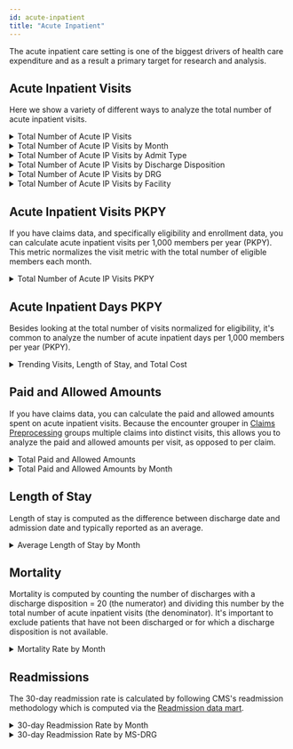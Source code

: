 ```yaml
---
id: acute-inpatient
title: "Acute Inpatient"
---
```


The acute inpatient care setting is one of the biggest drivers of health care expenditure and as a result a primary target for research and analysis.

## Acute Inpatient Visits
Here we show a variety of different ways to analyze the total number of acute inpatient visits.

<details>
  <summary>Total Number of Acute IP Visits</summary>

```sql
select count(1)
from core.encounter
where encounter_type = 'acute inpatient'
```
</details>

<details>
  <summary>Total Number of Acute IP Visits by Month</summary>

```sql
select 
  date_part(year, encounter_end_date) || lpad(date_part(month, encounter_end_date),2,0) as year_month
, count(1) as count
from core.encounter
where encounter_type = 'acute inpatient'
group by 1
order by 1
```
</details>

<details>
  <summary>Total Number of Acute IP Visits by Admit Type</summary>

```sql
select
  admit_type_code
, admit_type_description
, count(1) as count
, cast(100 * count(distinct encounter_id)/sum(count(distinct encounter_id)) over() as numeric(38,1)) as percent
from core.encounter
where encounter_type = 'acute inpatient'
group by 1,2
order by 1,2
```
</details>

<details>
  <summary>Total Number of Acute IP Visits by Discharge Disposition</summary>

```sql
select
  discharge_disposition_code
, discharge_disposition_description
, count(1) as count
, cast(100 * count(distinct encounter_id)/sum(count(distinct encounter_id)) over() as numeric(38,1)) as percent
from core.encounter
where encounter_type = 'acute inpatient'
group by 1,2
order by 1,2
```
</details>

<details>
  <summary>Total Number of Acute IP Visits by DRG</summary>

```sql
select
  ms_drg_code
, ms_drg_description
, count(1) as count
, cast(100 * count(distinct encounter_id)/sum(count(distinct encounter_id)) over() as numeric(38,1)) as percent
from core.encounter
where encounter_type = 'acute inpatient'
group by 1,2
order by 4 desc
```
</details>

<details>
  <summary>Total Number of Acute IP Visits by Facility</summary>

```sql
select
  a.facility_npi
, b.provider_organization_name
, count(1) as count
, cast(100 * count(distinct encounter_id)/sum(count(distinct encounter_id)) over() as numeric(38,1)) as percent
from core.encounter a
left join terminology.provider b
 on a.facility_npi = b.npi
where encounter_type = 'acute inpatient'
group by 1,2
order by 1,2
```
</details>

## Acute Inpatient Visits PKPY
If you have claims data, and specifically eligibility and enrollment data, you can calculate acute inpatient visits per 1,000 members per year (PKPY).  This metric normalizes the visit metric with the total number of eligible members each month.  

<details>
  <summary>Total Number of Acute IP Visits PKPY</summary>

```sql
with acute_inpatient as (
select 
  data_source
, date_part(year, encounter_end_date) || lpad(date_part(month, encounter_end_date),2,0) as year_month
, count(1) as acute_inpatient_visits
from core.encounter
where encounter_type = 'acute inpatient'
group by 1,2
)
, member_months as (
select
  data_source
, year_month
, count(1) as member_months
from financial_pmpm.member_months
group by 1,2
)
select
  a.data_source
, a.year_month
, b.member_months
, acute_inpatient_visits
, cast(acute_inpatient_visits / member_months *12000 as numeric(38,2)) as aip_visits_pkpy
from acute_inpatient a
inner join member_months b
  on a.year_month = b.year_month
  and a.data_source = b.data_source
order by 1,2
```
</details>

## Acute Inpatient Days PKPY 
Besides looking at the total number of visits normalized for eligibility, it's common to analyze the number of acute inpatient days per 1,000 members per year (PKPY).

<details>
  <summary>Trending Visits, Length of Stay, and Total Cost</summary>

```sql
with acute_inpatient as (
select 
  data_source
, date_part(year, encounter_end_date) || lpad(date_part(month, encounter_end_date),2,0) as year_month
, sum(length_of_stay) as sum_length_of_stay
from core.encounter
where encounter_type = 'acute inpatient'
group by 1,2
)
, member_months as (
select
  data_source
, year_month
, count(1) as member_months
from financial_pmpm.member_months
group by 1,2
)
select
  a.data_source
, a.year_month
, b.member_months
, cast(sum_length_of_stay / member_months *12000 as numeric(38,2)) as aip_days
from acute_inpatient a
inner join member_months b
  on a.year_month = b.year_month
  and a.data_source = b.data_source
order by 1,2
```
</details>

## Paid and Allowed Amounts
If you have claims data, you can calculate the paid and allowed amounts spent on acute inpatient visits.  Because the encounter grouper in [Claims Preprocessing](../data-marts/claims-preprocessing) groups multiple claims into distinct visits, this allows you to analyze the paid and allowed amounts per visit, as opposed to per claim.

<details>
  <summary>Total Paid and Allowed Amounts</summary>

```sql
select
  sum(paid_amount) as paid_amount
, sum(allowed_amount) as allowed_amount
from core.encounter
where encounter_type = 'acute inpatient'
```
</details>

<details>
  <summary>Total Paid and Allowed Amounts by Month</summary>

```sql
select
  date_part(year, encounter_end_date) || lpad(date_part(month, encounter_end_date),2,0) as year_month
, sum(paid_amount) as paid_amount
, sum(allowed_amount) as allowed_amount
from core.encounter
where encounter_type = 'acute inpatient'
group by 1
order by 1
```
</details>

## Length of Stay
Length of stay is computed as the difference between discharge date and admission date and typically reported as an average.

<details>
  <summary>Average Length of Stay by Month</summary>

```sql
select 
  date_part(year, encounter_end_date) || lpad(date_part(month, encounter_end_date),2,0) as year_month
, avg(length_of_stay) as alos
from core.encounter
where encounter_type = 'acute inpatient'
group by 1
order by 1
```
</details>

## Mortality
Mortality is computed by counting the number of discharges with a discharge disposition = 20 (the numerator) and dividing this number by the total number of acute inpatient visits (the denominator).  It's important to exclude patients that have not been discharged or for which a discharge disposition is not available.

<details>
  <summary>Mortality Rate by Month</summary>

```sql
with mortality_flag as (
select
  data_source
, date_part(year, encounter_end_date) || lpad(date_part(month, encounter_end_date),2,0) as year_month
, case
    when discharge_disposition_code = 20 then 1
    else 0
  end mortality_flag
from core.encounter
where encounter_type = 'acute inpatient'
  and discharge_disposition_code is not null
  and encounter_end_date is not null
)

select
  data_source
, year_month
, count(1) as acute_inpatient_visits
, sum(mortality_flag) as mortality_count
, sum(mortality_flag) / count(1) as mortality_rate
from mortality_flag
group by 1,2
order by 1,2
```
</details>

## Readmissions
The 30-day readmission rate is calculated by following CMS's readmission methodology which is computed via the [Readmission data mart](../data-marts/readmissions).

<details>
  <summary>30-day Readmission Rate by Month</summary>

```sql
-- readmission rate by month
with index_admissions as (
select
    date_part(year, discharge_date) || '-' || lpad(date_part(month, discharge_date),2,0) as year_month
,   count(1) as index_admissions
from readmissions.readmission_summary
where index_admission_flag = 1
group by 1
)

, readmissions as (
select 
    date_part(year, discharge_date) || '-' || lpad(date_part(month, discharge_date),2,0) as year_month
,   count(1) as readmissions
from readmissions.readmission_summary
where index_admission_flag = 1 
    and unplanned_readmit_30_flag = 1
group by 1
)

select
    a.year_month
,   a.index_admissions
,   coalesce(b.readmissions,0) as readmissions
,   cast(coalesce(b.readmissions,0) / a.index_admissions as numeric(38,2)) as readmission_rate
from index_admissions a
left join readmissions b
    on a.year_month = b.year_month
order by 1
```
</details>

<details>
  <summary>30-day Readmission Rate by MS-DRG</summary>

```sql
with index_admissions as (
select
    a.ms_drg_code 
,   ms_drg_description
,   count(1) as index_admissions
from readmissions.readmission_summary a
left join terminology.ms_drg b
    on a.ms_drg_code = b.ms_drg_code
where index_admission_flag = 1
group by 1,2
)

, readmissions as (
select 
    ms_drg_code
,   count(1) as readmissions
from readmissions.readmission_summary
where index_admission_flag = 1 
    and unplanned_readmit_30_flag = 1
group by 1
)

select
    a.ms_drg_code
,   a.ms_drg_description
,   a.index_admissions
,   coalesce(b.readmissions,0) as readmissions
,   cast(coalesce(b.readmissions,0) / a.index_admissions as numeric(38,2)) as readmission_rate
from index_admissions a
left join readmissions b
    on a.ms_drg_code = b.ms_drg_code
order by 3 desc
```
</details>
